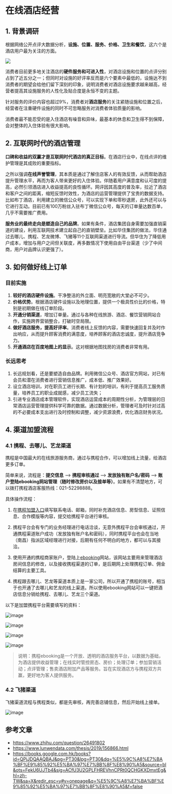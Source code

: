 # 在线酒店经营

## 1. 背景调研

根据网络公开点评大数据分析，**设施、位置、服务、价格、卫生和餐饮**，这六个是酒店用户最为关注的方面。

![](https://pic4.zhimg.com/80/4439d6cba53fdd5829e5bfa0f36df7c9_hd.jpg)

消费者目前更多地关注酒店的**硬件服务和可进入性**，对酒店设施和位置的点评分别占到了近五分之一；但同时对设施的好评率反而是六个要素中最低的，设施达不到消费者的期望会给他们留下深刻的印象，说明消费者对酒店设施要求越来越高，经营者提高其设施服务的人性化及贴合度是永恒不变的主题。

针对服务的评价内容也超过9%，消费者对**酒店服务**的关注紧随设施和位置之后，经营者在注重硬件设施的同时不可忽略服务对消费者体验质量的影响。

消费者最不能忍受的是入住酒店有噪音和异味，最基本的休息和卫生得不到保障，会对整体的入住体验有很大影响。

## 2. 互联网时代的酒店管理

**口碑和收益的双赢才是互联网时代酒店的真正目标**。在酒店行业中，在线点评的维护管理是其成败的重要指标。

之所以强调**在线声誉管理**，其本质是通过了解住店客人的有效反馈，从而帮助酒店提升管理水平，再而为客人带来更好的入住体验。伴随着用户满意度和认可度的提高，必然引领酒店进入收益提高的良性循环。网评因其高度的普及率，拉近了酒店和客户之间的距离，缩短反馈时效性，为酒店的运营管理提供了宝贵的数据支持。比如布丁酒店，利用建立的微信公众号，可以实现下单和零秒退房，此外还可以与它进行互动。目前已有100万粉丝入驻布丁微信公众号，每天的订单量达数百单，几乎不需要推广费用。

**服务业的最终走向是塑造自己的品牌**。如果有条件，酒店集团自身需要加强直销渠道的建设，利用互联网技术建立起自己的直销壁垒。比如华住集团的做法，华住通过去哪儿、携程、艺龙微博、飞猪等11个互联网渠道进行导流。但华住为了降低用户成本，增加与用户之间但关联度，再多数情况下使用自由平台渠道（少了中间商，用户对品牌认识更强了）。

## 3. 如何做好线上订单

### 目前实施

1. **较好的酒店硬件设施**。干净整洁的外立面、明亮宽敞的大堂必不可少。
1. **价格优势**。根据酒店硬件设施以及地理位置，提供一个极具性价比的价格，特别是初期做在线订单阶段。
1. **开通分销渠道**，增加订单量。通过与各种在线旅游、酒店、餐饮营销网站合作，实施跨界营销整合，打破时空局限。
1. **做好酒店服务，提高好评率**。消费者线上反馈的内容，需要快速回复并及时作出响应，从而提升顾客消费的满意度，培养顾客的酒店忠诚度，提升酒店竞争力。
1. **开通酒店在百度地图上的显示**。这对根据地图找房的消费者非常有用。

### 长远思考

1. 长远规划看，还是要塑造自由品牌。利用微信公众号、酒店官方网站，对已有会员和潜在消费者进行营销信息推广，成本低、推广效果好。
1. 设立酒店培训，对在职员工进行长期、有计划的培训，有利于提高员工服务质量，培养员工的职业成就感，减少员工流失；
1. 引进专业酒店成本管理软件，实现酒店运营成本的周期性分析，为管理层的日常酒店运营管理提供科学可靠的数据。通过数据分析，管理者可及时针对过高的不必要成本支出进行及时控制和调整，减少资源浪费，优化酒店财务状况。

## 4. 渠道加盟流程

### 4.1 携程、去哪儿、艺龙渠道

携程是中国最大的在线旅游服务商，通过与携程合作，可以增加线上流量，给酒店更多订单。

简单来说，流程是：**提交信息** --> **携程审核通过** --> **发放独有账户名/密码** --> **账户登陆ebooking网站管理（随时修改房价以及接单等）**。如果有不清楚地方，可以拨打携程酒店客服热线：021-52298888。

具体操作流程：
1. 在[携程加盟入口](https://join.easytrip.com/jiameng/#ctm_ref=wx_hp_tool_hsu_n_1)填写联系电话、邮箱，同时补充酒店信息、房型信息、证照信息、合作模版等内容，提交给携程平台进行审核。

2. 携程平台会有专门的业务经理进行电话洽谈，无意外携程平台会审核通过，开通携程渠道账户成功（发放独有账户名和密码），同时携程平台也会在当地（南昌）指派区域经理进行对接，后期有任何不明白的地方，都可以与其接洽。

3. 使用开通的携程商家账户，登陆上[ebooking](https://ebooking.ctrip.com/ebkassembly/login.aspx)网站，该网站主要用来管理酒店房间信息的修改，以及接收携程渠道的订单，是后期网上处理携程订单、佣金结算的主要工具。

4. 携程跟去哪儿、艺龙等渠道本质上是一家公司，所以开通了携程的账号，相当于也开通了去哪儿和艺龙的线上渠道。所以使用ebooking网站可以一键把酒店信息分销给携程、去哪儿、艺龙三个渠道。

以下是加盟携程平台需要填写的资料：

![image](https://user-images.githubusercontent.com/6310131/66484632-e8707e00-ead9-11e9-8b1c-83a9ef1573c9.png)

![image](https://user-images.githubusercontent.com/6310131/66484643-ec9c9b80-ead9-11e9-8c6c-7047cf360c49.png)

![image](https://user-images.githubusercontent.com/6310131/66484654-f1f9e600-ead9-11e9-9d19-dedcafc3364e.png)

![image](https://user-images.githubusercontent.com/6310131/66484657-f58d6d00-ead9-11e9-80c9-0bd30498077f.png)


> 说明：携程ebooking是一个开放、透明的酒店服务平台，以数据为基础，为酒店提供收益管理；在线实时管控房态、房价；处理订单；参加营销活动；点评管理；售卖酒店附加产品等服务。旨在实现酒店方与携程双方共赢，更好地为客人提供服务。

### 4.2 飞猪渠道

飞猪渠道流程与携程类似，都是先审核，再完善店铺信息，然后开始线上接单。

![image](https://user-images.githubusercontent.com/6310131/66484470-9def0180-ead9-11e9-9016-79eaf391ba75.png)


## 参考文章

* https://www.zhihu.com/question/26491802
* https://www.lunwendata.com/thesis/2019/156866.html
* https://books.google.com.hk/books?id=QPjJDQAAQBAJ&pg=PT30&lpg=PT30&dq=%E5%9C%A8%E7%BA%BF%E9%85%92%E5%BA%97%E7%BB%8F%E8%90%A5&source=bl&ots=FekU6UJTb4&sig=ACfU3U2GPLFHREVhnCPRt0QCHGKXDmxtEg&hl=zh-TW&sa=X&redir_esc=y#v=onepage&q=%E5%9C%A8%E7%BA%BF%E9%85%92%E5%BA%97%E7%BB%8F%E8%90%A5&f=false